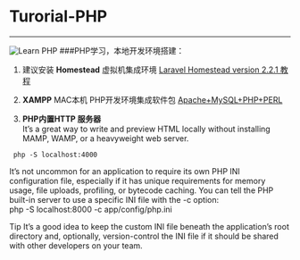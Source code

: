 # Turorial-PHP
----  
![Learn PHP](http://makeawebsitehub.com/wp-content/uploads/2016/02/learn-php.jpg)
###PHP学习，本地开发环境搭建：
1. 建议安装 __Homestead__ 虚拟机集成环境 [Laravel Homestead version 2.2.1 教程](https://github.com/mayusa/Tutorial-Laravel/blob/master/LaravelHomesteadSetup.md)  
 
2. __XAMPP__ MAC本机 PHP开发环境集成软件包 [Apache+MySQL+PHP+PERL](https://www.apachefriends.org/download.html)  


3. __PHP内置HTTP 服务器__  
 It’s a great way to write and preview HTML locally without installing MAMP, WAMP, or a heavyweight web server.  
````  
 php -S localhost:4000  
 ````  
  
It’s not uncommon for an application to require its own PHP INI configuration file, especially if it has unique requirements for memory usage, file uploads, profiling, or bytecode caching. You can tell the PHP built-in server to use a specific INI file with the -c option:  
php -S localhost:8000 -c app/config/php.ini  

Tip
It’s a good idea to keep the custom INI file beneath the application’s root directory and, optionally, version-control the INI file if it should be shared with other developers on your
team.